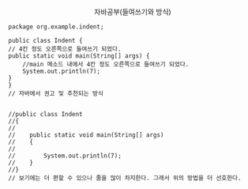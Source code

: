 <center>자바공부(들여쓰기와 방식)</center>

    package org.example.indent;

    public class Indent {
    // 4칸 정도 오른쪽으로 들여쓰기 되었다.
    public static void main(String[] args) {
        //main 메소드 내에서 4칸 정도 오른쪽으로 들여쓰기 되었다.
        System.out.println(7);
    }
    }
    // 자바에서 권고 및 추천되는 방식


    //public class Indent
    //{
    //    
    //    public static void main(String[] args)
    //    {
    //       
    //        System.out.println(7);
    //    }
    //}
    // 보기에는 더 편할 수 있으나 줄을 많이 차지한다. 그래서 위의 방법을 더 선호한다.